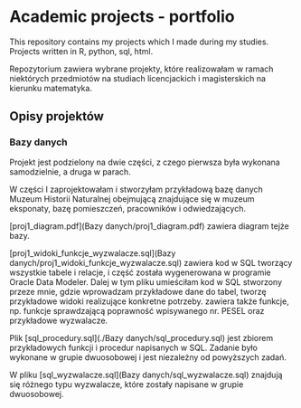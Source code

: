 # Academic projects - portfolio
This repository contains my projects which I made during my studies. Projects written in R, python, sql, html.

Repozytorium zawiera wybrane projekty, które realizowałam w ramach niektórych przedmiotów na studiach licencjackich i magisterskich na kierunku matematyka.

## Opisy projektów

###  Bazy danych

Projekt jest podzielony na dwie części, z czego pierwsza była wykonana samodzielnie, a druga w parach.

W części I zaprojektowałam i stworzyłam przykładową bazę danych Muzeum  Historii Naturalnej obejmującą znajdujące się w muzeum eksponaty, bazę pomieszczeń, pracowników i odwiedzających.

[proj1_diagram.pdf](Bazy danych/proj1_diagram.pdf)  zawiera diagram tejże bazy.

[proj1_widoki_funkcje_wyzwalacze.sql](Bazy danych/proj1_widoki_funkcje_wyzwalacze.sql) zawiera kod w SQL tworzący wszystkie tabele i relacje, i część została wygenerowana w programie Oracle Data Modeler. Dalej w tym pliku umieściłam kod w SQL stworzony przeze mnie, gdzie wprowadzam przykładowe dane do tabel, tworzę przykładowe widoki realizujące konkretne potrzeby. zawiera także funkcje, np. funkcje sprawdzającą poprawność wpisywanego nr. PESEL oraz przykładowe wyzwalacze.

Plik [sql_procedury.sql](./Bazy danych/sql_procedury.sql) jest zbiorem przykładowych funkcji i procedur napisanych w SQL. Zadanie było wykonane w grupie dwuosobowej i jest niezależny od powyższych zadań.

W pliku [sql_wyzwalacze.sql](Bazy danych/sql_wyzwalacze.sql) znajdują się różnego typu wyzwalacze, które zostały napisane w grupie dwuosobowej.

